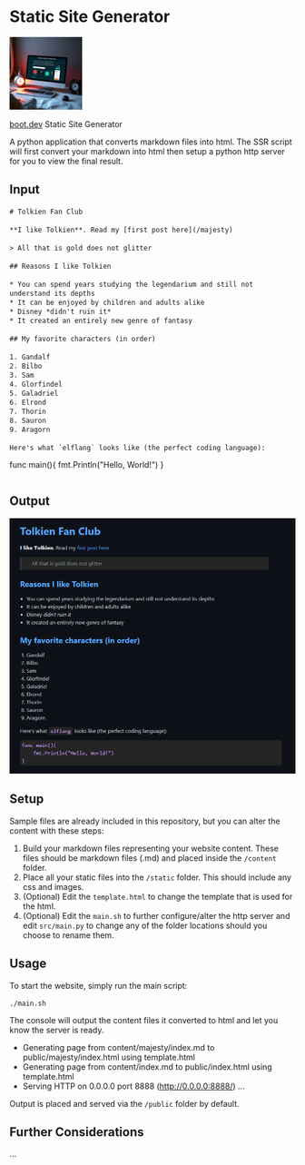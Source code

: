 # Static Site Generator
<img src="ssg.jpg" width="128" alt="Static Site Generator">

[boot.dev](https://boot.dev) Static Site Generator

A python application that converts markdown files into html. The SSR script will first convert your markdown into html then setup a python http server for you to view the final result.

## Input

```
# Tolkien Fan Club

**I like Tolkien**. Read my [first post here](/majesty)

> All that is gold does not glitter

## Reasons I like Tolkien

* You can spend years studying the legendarium and still not understand its depths
* It can be enjoyed by children and adults alike
* Disney *didn't ruin it*
* It created an entirely new genre of fantasy

## My favorite characters (in order)

1. Gandalf
2. Bilbo
3. Sam
4. Glorfindel
5. Galadriel
6. Elrond
7. Thorin
8. Sauron
9. Aragorn

Here's what `elflang` looks like (the perfect coding language):

```
func main(){
    fmt.Println("Hello, World!")
}
```
```

## Output

<img src="sample_html.png" width="512" alt="Sample HTML">

## Setup

Sample files are already included in this repository, but you can alter the content with these steps:

1. Build your markdown files representing your website content. These files should be markdown files (.md) and placed inside the `/content` folder.
2. Place all your static files into the `/static` folder. This should include any css and images.
3. (Optional) Edit the `template.html` to change the template that is used for the html.
4. (Optional) Edit the `main.sh` to further configure/alter the http server and edit `src/main.py` to change any of the folder locations should you choose to rename them.

## Usage

To start the website, simply run the main script:

```
./main.sh
```

The console will output the content files it converted to html and let you know the server is ready.

- Generating page from content/majesty/index.md to public/majesty/index.html using template.html
- Generating page from content/index.md to public/index.html using template.html
- Serving HTTP on 0.0.0.0 port 8888 (http://0.0.0.0:8888/) ...

Output is placed and served via the `/public` folder by default.

## Further Considerations

...
